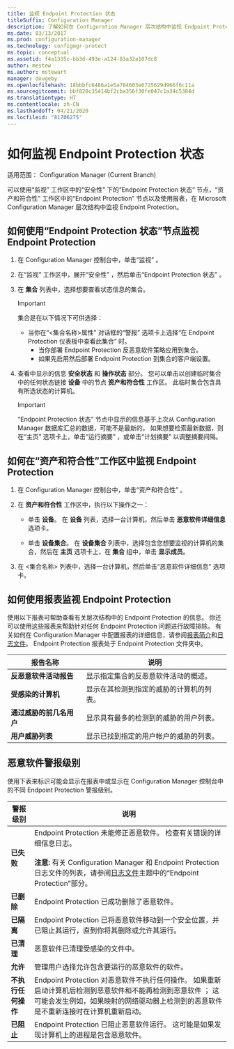 ```yaml
---
title: 监视 Endpoint Protection 状态
titleSuffix: Configuration Manager
description: 了解如何在 Configuration Manager 层次结构中监视 Endpoint Protection。
ms.date: 03/13/2017
ms.prod: configuration-manager
ms.technology: configmgr-protect
ms.topic: conceptual
ms.assetid: f4a1335c-bb3d-493e-a124-83a32a107dc8
author: mestew
ms.author: mstewart
manager: dougeby
ms.openlocfilehash: 18bbbfc6486a1e5a784603e6725629d966f6c11a
ms.sourcegitcommit: bbf820c35414bf2cba356f30fe047c1a34c5384d
ms.translationtype: HT
ms.contentlocale: zh-CN
ms.lasthandoff: 04/21/2020
ms.locfileid: "81706275"
---
```

# <a name="how-to-monitor-endpoint-protection-status"></a>如何监视 Endpoint Protection 状态

适用范围：  Configuration Manager (Current Branch)

可以使用“监视”  工作区中的“安全性”  下的“Endpoint Protection 状态”  节点，“资产和符合性”  工作区中的“Endpoint Protection”  节点以及使用报表，在 Microsoft Configuration Manager 层次结构中监视 Endpoint Protection。  

##  <a name="how-to-monitor-endpoint-protection-by-using-the-endpoint-protection-status-node"></a><a name="BKMK_1"></a>如何使用“Endpoint Protection 状态”节点监视 Endpoint Protection  

1. 在 Configuration Manager 控制台中，单击“监视”  。  

2. 在“监视”  工作区中，展开“安全性”  ，然后单击“Endpoint Protection 状态”  。  

3. 在 **集合** 列表中，选择想要查看状态信息的集合。  

   > [!IMPORTANT]
   >  集合是在以下情况下可供选择：  
   > 
   > - 当你在“<集合名称\>属性”  对话框的“警报”  选项卡上选择“在 Endpoint Protection 仪表板中查看此集合”  时。  
   >   -   当你部署 Endpoint Protection 反恶意软件策略应用到集合。  
   >   -   如果先启用然后部署 Endpoint Protection 到集合的客户端设置。  

4. 查看中显示的信息 **安全状态** 和 **操作状态** 部分。 您可以单击以创建临时集合中的任何状态链接 **设备** 中的节点 **资产和符合性** 工作区。 此临时集合包含具有所选状态的计算机。  

   > [!IMPORTANT]  
   >  “Endpoint Protection 状态”  节点中显示的信息基于上次从 Configuration Manager 数据库汇总的数据，可能不是最新的。 如果想要检索最新数据，则在“主页”  选项卡上，单击“运行摘要”  ，或单击“计划摘要”  以调整摘要间隔。  

##  <a name="how-to-monitor-endpoint-protection-in-the-assets-and-compliance-workspace"></a><a name="BKMK_2"></a>如何在“资产和符合性”工作区中监视 Endpoint Protection  

1.  在 Configuration Manager 控制台中，单击“资产和符合性”  。  

2.  在 **资产和符合性** 工作区中，执行以下操作之一：  

    -   单击 **设备**。 在 **设备** 列表，选择一台计算机，然后单击 **恶意软件详细信息** 选项卡。  

    -   单击 **设备集合**。 在 **设备集合** 列表中，选择包含您想要监视的计算机的集合，然后在 **主页** 选项卡上，在 **集合** 组中，单击 **显示成员**。  

3.  在 <集合名称\>  列表中，选择一台计算机，然后单击“恶意软件详细信息”  选项卡。  

##  <a name="how-to-monitor-endpoint-protection-by-using-reports"></a><a name="BKMK_3"></a>如何使用报表监视 Endpoint Protection  
 使用以下报表可帮助查看有关层次结构中的 Endpoint Protection 的信息。 你还可以使用这些报表来帮助针对任何 Endpoint Protection 问题进行故障排除。 有关如何在 Configuration Manager 中配置报表的详细信息，请参阅[报表简介](../../core/servers/manage/introduction-to-reporting.md)和[日志文件](../../core/plan-design/hierarchy/log-files.md)。 Endpoint Protection 报表处于 Endpoint Protection 文件夹中。  

|报告名称|说明|  
|-----------------|-----------------|  
|**反恶意软件活动报告**|显示指定集合的反恶意软件活动的概述。|  
|**受感染的计算机**|显示在其检测到指定的威胁的计算机的列表。|  
|**通过威胁的前几名用户**|显示具有最多的检测到的威胁的用户列表。|  
|**用户威胁列表**|显示已找到指定的用户帐户的威胁的列表。|  

## <a name="malware-alert-levels"></a>恶意软件警报级别  
 使用下表来标识可能会显示在报表中或显示在 Configuration Manager 控制台中的不同 Endpoint Protection 警报级别。  

|警报级别|说明|  
|-----------------|-----------------|  
|**已失败**|Endpoint Protection 未能修正恶意软件。 检查有关错误的详细信息日志。<br /><br /> **注意:** 有关 Configuration Manager 和 Endpoint Protection 日志文件的列表，请参阅[日志文件](../../core/plan-design/hierarchy/log-files.md)主题中的“Endpoint Protection”部分。|  
|**已删除**|Endpoint Protection 已成功删除了恶意软件。|  
|**已隔离**|Endpoint Protection 已将恶意软件移动到一个安全位置，并已阻止其运行，直到你将其删除或允许其运行。|  
|**已清理**|恶意软件已清理受感染的文件中。|  
|**允许**|管理用户选择允许包含要运行的恶意软件的软件。|  
|**不执行任何操作**|Endpoint Protection 对恶意软件不执行任何操作。 如果重新启动计算机后检测到恶意软件和不能再检测到恶意软件 ； 这可能会发生例如，如果映射的网络驱动器上检测到的恶意软件是不重新连接时在计算机重新启动。|  
|**已阻止**|Endpoint Protection 已阻止恶意软件运行。 这可能是如果发现计算机上的进程是包含恶意软件。|
